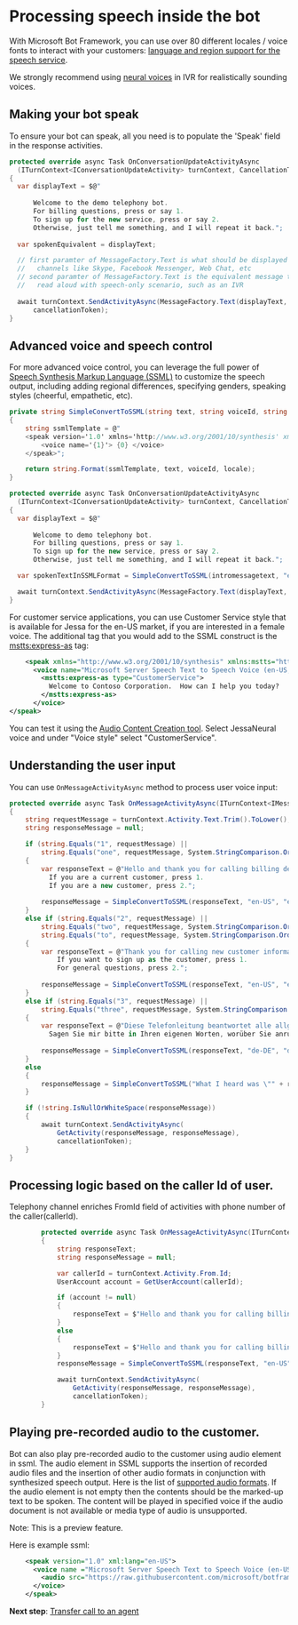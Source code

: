 # Processing speech inside the bot

With Microsoft Bot Framework, you can use over 80 different locales / voice fonts to interact with your customers:  [language and region support for the speech service](https://docs.microsoft.com/en-us/azure/cognitive-services/speech-service/language-support).

We strongly recommend using [neural voices](https://docs.microsoft.com/en-us/azure/cognitive-services/speech-service/language-support#neural-voices) in IVR for realistically sounding voices.

## Making your bot speak
To ensure your bot can speak, all you need is to populate the 'Speak' field in the response activities.

```csharp
protected override async Task OnConversationUpdateActivityAsync
  (ITurnContext<IConversationUpdateActivity> turnContext, CancellationToken cancellationToken)
{
  var displayText = $@"
  
      Welcome to the demo telephony bot. 
      For billing questions, press or say 1. 
      To sign up for the new service, press or say 2.
      Otherwise, just tell me something, and I will repeat it back.";
      
  var spokenEquivalent = displayText;

  // first paramter of MessageFactory.Text is what should be displayed in messaging
  //   channels like Skype, Facebook Messenger, Web Chat, etc
  // second paramter of MessageFactory.Text is the equivalent message that should be 
  //   read aloud with speech-only scenario, such as an IVR
  
  await turnContext.SendActivityAsync(MessageFactory.Text(displayText, spokenEquivalent), 
      cancellationToken);
}
```

## Advanced voice and speech control

For more advanced voice control, you can leverage the full power of [Speech Synthesis Markup Language (SSML)](https://docs.microsoft.com/en-us/azure/cognitive-services/speech-service/speech-synthesis-markup) to customize the speech output, including adding regional differences, specifying genders, speaking styles (cheerful, empathetic, etc).

```csharp
private string SimpleConvertToSSML(string text, string voiceId, string locale)
{
    string ssmlTemplate = @"
    <speak version='1.0' xmlns='http://www.w3.org/2001/10/synthesis' xml:lang='{2}'>
        <voice name='{1}'> {0} </voice>
    </speak>";

    return string.Format(ssmlTemplate, text, voiceId, locale);
}

protected override async Task OnConversationUpdateActivityAsync
  (ITurnContext<IConversationUpdateActivity> turnContext, CancellationToken cancellationToken)
{
  var displayText = $@"
  
      Welcome to demo telephony bot. 
      For billing questions, press or say 1. 
      To sign up for the new service, press or say 2.
      Otherwise, just tell me something, and I will repeat it back.";

  var spokenTextInSSMLFormat = SimpleConvertToSSML(intromessagetext, "en-US-GuyNeural", "en-us");

  await turnContext.SendActivityAsync(MessageFactory.Text(displayText, spokenTextInSSMLFormat), cancellationToken);
}
```

For customer service applications, you can use Customer Service style that is available for Jessa for the en-US market, if you are interested in a female voice.  The additional tag that you would add to the SSML construct is the <mstts:express-as> tag:

```xml
    <speak xmlns="http://www.w3.org/2001/10/synthesis" xmlns:mstts="http://www.w3.org/2001/mstts" xmlns:emo="http://www.w3.org/2009/10/emotionml" version="1.0" xml:lang="en-US">
      <voice name="Microsoft Server Speech Text to Speech Voice (en-US, JessaNeural)">
        <mstts:express-as type="CustomerService">
          Welcome to Contoso Corporation.  How can I help you today? 
        </mstts:express-as>
      </voice>
</speak>
```

You can test it using the [Audio Content Creation tool](http://speech.microsoft.com/audiocontentcreation).  Select JessaNeural voice and under "Voice style" select "CustomerService".

## Understanding the user input

You can use ```OnMessageActivityAsync``` method to process user voice input:

```csharp
protected override async Task OnMessageActivityAsync(ITurnContext<IMessageActivity> turnContext, CancellationToken cancellationToken)
{
    string requestMessage = turnContext.Activity.Text.Trim().ToLower();
    string responseMessage = null;

    if (string.Equals("1", requestMessage) ||
        string.Equals("one", requestMessage, System.StringComparison.OrdinalIgnoreCase))
    {
        var responseText = @"Hello and thank you for calling billing department.  
          If you are a current customer, press 1.  
          If you are a new customer, press 2.";
          
        responseMessage = SimpleConvertToSSML(responseText, "en-US", "en-US-JessaNeural");
    }
    else if (string.Equals("2", requestMessage) ||
        string.Equals("two", requestMessage, System.StringComparison.OrdinalIgnoreCase) ||
        string.Equals("to", requestMessage, System.StringComparison.OrdinalIgnoreCase))
    {
        var responseText = @"Thank you for calling new customer information line.  
            If you want to sign up as the customer, press 1. 
            For general questions, press 2.";
            
        responseMessage = SimpleConvertToSSML(responseText, "en-US", "en-US-GuyNeural");
    }
    else if (string.Equals("3", requestMessage) ||
        string.Equals("three", requestMessage, System.StringComparison.OrdinalIgnoreCase))
    {
        var responseText = @"Diese Telefonleitung beantwortet alle allgemeinen Fragen. 
          Sagen Sie mir bitte in Ihren eigenen Worten, worüber Sie anrufen.";
          
        responseMessage = SimpleConvertToSSML(responseText, "de-DE", "de-DE-KatjaNeural");
    }
    else
    {
        responseMessage = SimpleConvertToSSML("What I heard was \"" + requestMessage + "\"", "en-US", "en-US-GuyNeural");
    }

    if (!string.IsNullOrWhiteSpace(responseMessage))
    {
        await turnContext.SendActivityAsync(
            GetActivity(responseMessage, responseMessage),
            cancellationToken);
    }
}
```

## Processing logic based on the caller Id of user.

Telephony channel enriches FromId field of activities with phone number of the caller(callerId).

```csharp
        protected override async Task OnMessageActivityAsync(ITurnContext<IMessageActivity> turnContext, CancellationToken cancellationToken)
        {
            string responseText;
            string responseMessage = null;

            var callerId = turnContext.Activity.From.Id;
            UserAccount account = GetUserAccount(callerId);

            if (account != null)
            {
                responseText = $"Hello and thank you for calling billing department. We have pulled up your account associated with {callerId}. Do you want to continue with this account? Say yes or no.";  
            }
            else
            {
                responseText = $"Hello and thank you for calling billing department. Can you please provide phone number associate with the account?";
            }
            responseMessage = SimpleConvertToSSML(responseText, "en-US", "en-US-JessaNeural");

            await turnContext.SendActivityAsync(
                GetActivity(responseMessage, responseMessage),
                cancellationToken);
        }
```

## Playing pre-recorded audio to the customer.

Bot can also play pre-recorded audio to the customer using audio element in ssml. The audio element in SSML supports the insertion of recorded audio files and the insertion of other audio formats in conjunction with synthesized speech output. Here is the list of <a href = "https://docs.microsoft.com/en-us/azure/cognitive-services/speech-service/rest-text-to-speech#audio-outputs">supported audio formats</a>. If the audio element is not empty then the contents should be the marked-up text to be spoken. The content will be played in specified voice if the audio document is not available or media type of audio is unsupported. 

Note: This is a preview feature.

Here is example ssml:

```xml
    <speak version="1.0" xml:lang="en-US">
      <voice name ="Microsoft Server Speech Text to Speech Voice (en-US, JessaRUS)">
        <audio src="https://raw.githubusercontent.com/microsoft/botframework-ivr/master/media/whatstheweatherlike.mp3">this is fallback text</audio>
      </voice>
    </speak>
```

**Next step**:  [Transfer call to an agent](TransferCallOut.md)